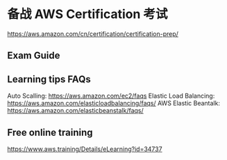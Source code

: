 # 备战 AWS Certification 考试

https://aws.amazon.com/cn/certification/certification-prep/

## Exam Guide


## Learning tips FAQs
Auto Scalling: https://aws.amazon.com/ec2/faqs
Elastic Load Balancing: https://aws.amazon.com/elasticloadbalancing/faqs/
AWS Elastic Beantalk:  https://aws.amazon.com/elasticbeanstalk/faqs/

## Free online training 
https://www.aws.training/Details/eLearning?id=34737